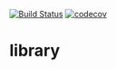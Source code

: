 [![Build Status](https://travis-ci.org/Error4ik/library.svg?branch=master)](https://travis-ci.org/Error4ik/library)
[![codecov](https://codecov.io/gh/Error4ik/library/branch/master/graph/badge.svg)](https://codecov.io/gh/Error4ik/library)
# library
